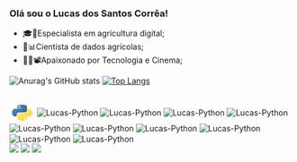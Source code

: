 ### Olá sou o Lucas dos Santos Corrêa!

* 🎓🌾Especialista em agricultura digital;
* 🚜📊Cientista de dados agrícolas;
* 👨‍💻📽️Apaixonado por Tecnologia e Cinema;

![Anurag's GitHub stats](https://github-readme-stats.vercel.app/api?username=lucassantoscorrea&show_icons=true&theme=radical)
[![Top Langs](https://github-readme-stats.vercel.app/api/top-langs/?username=lucassantoscorrea&layout=compact&theme=radical)](https://github.com/anuraghazra/github-readme-stats)


<div style="display: inline_block"><br>
  <img align="center" alt="Lucas-Python" height="35" width="45" src="https://raw.githubusercontent.com/devicons/devicon/master/icons/python/python-original.svg">
  <img align="center" alt="Lucas-Python" height="30" width="40" src="https://cdn.jsdelivr.net/gh/devicons/devicon/icons/pycharm/pycharm-original.svg">
    <img align="center" alt="Lucas-Python" height="35" width="45" src="https://cdn.jsdelivr.net/gh/devicons/devicon/icons/jupyter/jupyter-original-wordmark.svg">
  <img align="center" alt="Lucas-Python" height="50" width="60" src="https://cdn.jsdelivr.net/gh/devicons/devicon/icons/pandas/pandas-original-wordmark.svg"
  <img align="center" alt="Lucas-Python" height="50" width="60" src="https://cdn.jsdelivr.net/gh/devicons/devicon/icons/mysql/mysql-original-wordmark.svg">
  <img align="center" alt="Lucas-Python" height="30" width="40" src="https://cdn.jsdelivr.net/gh/devicons/devicon/icons/filezilla/filezilla-plain.svg">
  <img align="center" alt="Lucas-Python" height="55" width="65" src="https://cdn.jsdelivr.net/gh/devicons/devicon/icons/moodle/moodle-original-wordmark.svg">
  <img align="center" alt="Lucas-Python" height="30" width="40" src="https://cdn.jsdelivr.net/gh/devicons/devicon/icons/wordpress/wordpress-plain.svg">
  <img align="center" alt="Lucas-Python" height="30" width="40" src="https://cdn.jsdelivr.net/gh/devicons/devicon/icons/premierepro/premierepro-original.svg">
  <img align="center" alt="Lucas-Python" height="30" width="40" src="https://cdn.jsdelivr.net/gh/devicons/devicon/icons/xd/xd-line.svg">
  <img align="center" alt="Lucas-Python" height="30" width="40" src="https://cdn.jsdelivr.net/gh/devicons/devicon/icons/aftereffects/aftereffects-original.svg">
  <img align="center" alt="Lucas-Python" height="30" width="40" src="https://cdn.jsdelivr.net/gh/devicons/devicon/icons/photoshop/photoshop-line.svg">
  
<div>
  <a href="https://instagram.com/lucassclrv" target="_blank"><img src="https://img.shields.io/badge/-Instagram-%23E4405F?style=for-the-badge&logo=instagram&logoColor=white" target="_blank"></a>
  <a href="https://www.linkedin.com/in/rafaella-ballerini-45875016a" target="_blank"><img src="https://img.shields.io/badge/-LinkedIn-%230077B5?style=for-the-badge&logo=linkedin&logoColor=white" target="_blank"></a> 
  <a href = "mailto:lucas.sc.eaa@gmail.com"><img src="https://img.shields.io/badge/-Gmail-%23333?style=for-the-badge&logo=gmail&logoColor=white" target="_blank"></a>




</div>


